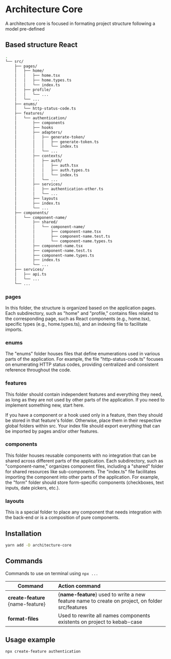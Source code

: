 # Architecture Core

A architecture core is focused in formating project structure following a model pre-defined

## Based structure React

```bash
.
└── src/
    ├── pages/
    │   ├── home/
    │   │   ├── home.tsx
    │   │   ├── home.types.ts
    │   │   └── index.ts
    │   ├── profile/
    │   │   └── ...
    │   └── ...
    ├── enums/
    │   └── http-status-code.ts
    ├── features/
    │   └── authentication/
    │       ├── components
    │       ├── hooks
    │       ├── adapters/
    │       │   ├── generate-token/
    │       │   │   ├── generate-token.ts
    │       │   │   └── index.ts
    │       │   └── ...
    │       ├── contexts/
    │       │   ├── auth/
    │       │   │   ├── auth.tsx
    │       │   │   ├── auth.types.ts
    │       │   │   └── index.ts
    │       │   └── ...
    │       ├── services/
    │       │   ├── authentication-other.ts
    │       │   └── ...
    │       ├── layouts
    │       ├── index.ts
    │       └── ...
    ├── components/
    │   └── component-name/
    │       ├── shared/
    │       │   └── component-name/
    │       │       ├── component-name.tsx
    │       │       ├── component-name.test.ts
    │       │       └── component-name.types.ts
    │       ├── component-name.tsx
    │       ├── component-name.test.ts
    │       ├── component-name.types.ts
    │       ├── index.ts
    │       └── ...
    ├── services/
    │   ├── api.ts
    │   └── ...
    └── ...

```

### pages

In this folder, the structure is organized based on the application pages. Each subdirectory, such as "home" and "profile," contains files related to the corresponding page, such as React components (e.g., home.tsx), specific types (e.g., home.types.ts), and an indexing file to facilitate imports.

### enums

The "enums" folder houses files that define enumerations used in various parts of the application. For example, the file "http-status-code.ts" focuses on enumerating HTTP status codes, providing centralized and consistent reference throughout the code.

### features

This folder should contain independent features and everything they need, as long as they are not used by other parts of the application. If you need to implement something new, start here.

If you have a component or a hook used only in a feature, then they should be stored in that feature's folder. Otherwise, place them in their respective global folders within src. Your index file should export everything that can be imported by pages and/or other features.

### components

This folder houses reusable components with no integration that can be shared across different parts of the application. Each subdirectory, such as "component-name," organizes component files, including a "shared" folder for shared resources like sub-components. The "index.ts" file facilitates importing the component into other parts of the application. For example, the "form" folder should store form-specific components (checkboxes, text inputs, date pickers, etc.).

### layouts

This is a special folder to place any component that needs integration with the back-end or is a composition of pure components.

## Installation

```bash
yarn add -D architecture-core
```

## Commands

Commands to use on terminal using `npx ...`

| Command                           | Action command                                                                                   |
| --------------------------------- | :----------------------------------------------------------------------------------------------- |
| **create-feature** {name-feature} | {**name-feature**} used to write a new feature name to create on project, on folder src/features |
| **format-files**                  | Used to rewrite all names components existents on project to kebab-case                          |

## Usage example

```bash
npx create-feature authentication
```
